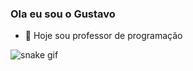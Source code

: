 ### Ola eu sou o Gustavo

- 🔭 Hoje sou professor de programação

  
![snake gif](https://github.com/GustavoVinciusDev/GustavoViniciusDev/blob/output/github-contribution-grid-snake.svg)
